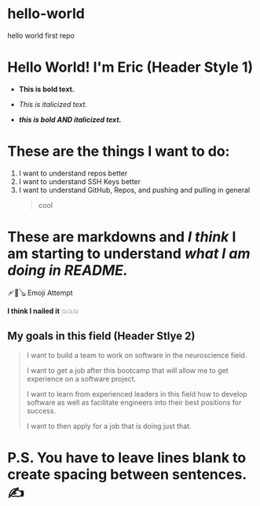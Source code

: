 # hello-world
hello world first repo 
# Hello World! I'm Eric (Header Style 1)
- **This is bold text.**
  
- *This is italicized text.*
  
- ***this is bold AND italicized text.***
# These are the things I want to do:
1. I want to understand repos better
2. I want to understand SSH Keys better
3. I want to understand GitHub, Repos, and pushing and pulling in general
   > cool
# **These are markdowns and** *I think* I am starting to understand ***what I am doing in README.*** 
🩹🎱🪕 Emoji Attempt 

**I think I nailed it** 💥💥💥

## My goals in this field (Header Stlye 2)
  > I want to build a team to work on software in the neuroscience field.
  > 
  > I want to get a job after this bootcamp that will allow me to get experience on a software project.
  > 
  > I want to learn from experienced leaders in this field how to develop software as well as facilitate engineers into their best positions for success.
  > 
  > I want to then apply for a job that is doing just that.
# P.S. You have to leave lines blank to create spacing between sentences. ✍️
